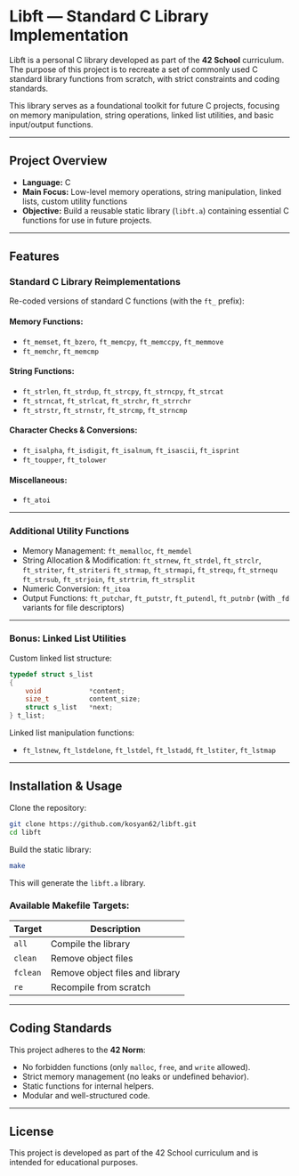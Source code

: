 # Libft — Standard C Library Implementation

Libft is a personal C library developed as part of the **42 School** curriculum. The purpose of this project is to recreate a set of commonly used C standard library functions from scratch, with strict constraints and coding standards.

This library serves as a foundational toolkit for future C projects, focusing on memory manipulation, string operations, linked list utilities, and basic input/output functions.

---

## Project Overview

* **Language:** C
* **Main Focus:** Low-level memory operations, string manipulation, linked lists, custom utility functions
* **Objective:** Build a reusable static library (`libft.a`) containing essential C functions for use in future projects.

---

## Features

### Standard C Library Reimplementations

Re-coded versions of standard C functions (with the `ft_` prefix):

#### Memory Functions:

* `ft_memset`, `ft_bzero`, `ft_memcpy`, `ft_memccpy`, `ft_memmove`
* `ft_memchr`, `ft_memcmp`

#### String Functions:

* `ft_strlen`, `ft_strdup`, `ft_strcpy`, `ft_strncpy`, `ft_strcat`
* `ft_strncat`, `ft_strlcat`, `ft_strchr`, `ft_strrchr`
* `ft_strstr`, `ft_strnstr`, `ft_strcmp`, `ft_strncmp`

#### Character Checks & Conversions:

* `ft_isalpha`, `ft_isdigit`, `ft_isalnum`, `ft_isascii`, `ft_isprint`
* `ft_toupper`, `ft_tolower`

#### Miscellaneous:

* `ft_atoi`

---

### Additional Utility Functions

* Memory Management: `ft_memalloc`, `ft_memdel`
* String Allocation & Modification:
  `ft_strnew`, `ft_strdel`, `ft_strclr`, `ft_striter`, `ft_striteri`
  `ft_strmap`, `ft_strmapi`, `ft_strequ`, `ft_strnequ`
  `ft_strsub`, `ft_strjoin`, `ft_strtrim`, `ft_strsplit`
* Numeric Conversion: `ft_itoa`
* Output Functions: `ft_putchar`, `ft_putstr`, `ft_putendl`, `ft_putnbr` (with `_fd` variants for file descriptors)

---

### Bonus: Linked List Utilities

Custom linked list structure:

```c
typedef struct s_list
{
    void            *content;
    size_t          content_size;
    struct s_list   *next;
} t_list;
```

Linked list manipulation functions:

* `ft_lstnew`, `ft_lstdelone`, `ft_lstdel`, `ft_lstadd`, `ft_lstiter`, `ft_lstmap`

---

## Installation & Usage

Clone the repository:

```bash
git clone https://github.com/kosyan62/libft.git
cd libft
```

Build the static library:

```bash
make
```

This will generate the `libft.a` library.

### Available Makefile Targets:

| Target   | Description                     |
| -------- | ------------------------------- |
| `all`    | Compile the library             |
| `clean`  | Remove object files             |
| `fclean` | Remove object files and library |
| `re`     | Recompile from scratch          |

---

## Coding Standards

This project adheres to the **42 Norm**:

* No forbidden functions (only `malloc`, `free`, and `write` allowed).
* Strict memory management (no leaks or undefined behavior).
* Static functions for internal helpers.
* Modular and well-structured code.

---

## License

This project is developed as part of the 42 School curriculum and is intended for educational purposes.
